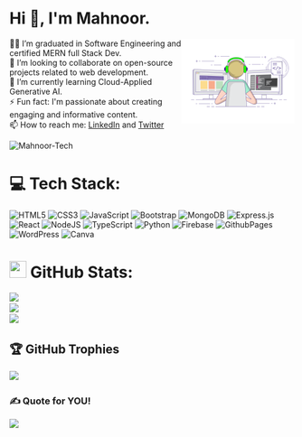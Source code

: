 # Hi 👋, I'm Mahnoor. 

<img align="right" width="200"
	src="https://raw.githubusercontent.com/devSouvik/devSouvik/master/gif3.gif"/>
 
👨‍💻 I’m graduated in Software Engineering and certified MERN full Stack Dev.<br>
👯 I’m looking to collaborate on open-source projects related to web development.<br>
🚀 I’m currently learning Cloud-Applied Generative AI.<br>
⚡ Fun fact: I'm passionate about creating engaging and informative content.<br>
📫 How to reach me: [LinkedIn](https://www.linkedin.com/in/mah-noor-1109192b7/) and [Twitter](https://twitter.com/MahnoorTech486)



<p align="left"> <img src="https://komarev.com/ghpvc/?username=Mahnoor-Tech&label=Profile%20views&color=0e75b6&style=flat" alt="Mahnoor-Tech" /> </p>

# 💻 Tech Stack:
![HTML5](https://img.shields.io/badge/html5-%23E34F26.svg?style=for-the-badge&logo=html5&logoColor=white) 
![CSS3](https://img.shields.io/badge/css3-%231572B6.svg?style=for-the-badge&logo=css3&logoColor=white) 
![JavaScript](https://img.shields.io/badge/javascript-%23323330.svg?style=for-the-badge&logo=javascript&logoColor=%23F7DF1E) 
![Bootstrap](https://img.shields.io/badge/bootstrap-%238511FA.svg?style=for-the-badge&logo=bootstrap&logoColor=white) 
![MongoDB](https://img.shields.io/badge/MongoDB-%234ea94b.svg?style=for-the-badge&logo=mongodb&logoColor=white) 
![Express.js](https://img.shields.io/badge/express.js-%23404d59.svg?style=for-the-badge&logo=express&logoColor=%2361DAFB) 
![React](https://img.shields.io/badge/react-%2320232a.svg?style=for-the-badge&logo=react&logoColor=%2361DAFB) 
![NodeJS](https://img.shields.io/badge/node.js-6DA55F?style=for-the-badge&logo=node.js&logoColor=white) 
![TypeScript](https://img.shields.io/badge/typescript-%23007ACC.svg?style=for-the-badge&logo=typescript&logoColor=white) 
![Python](https://img.shields.io/badge/python-3670A0?style=for-the-badge&logo=python&logoColor=ffdd54) 
![Firebase](https://img.shields.io/badge/firebase-%23039BE5.svg?style=for-the-badge&logo=firebase) 
![GithubPages](https://img.shields.io/badge/github%20pages-121013?style=for-the-badge&logo=github&logoColor=white) 
![WordPress](https://img.shields.io/badge/WordPress-%23117AC9.svg?style=for-the-badge&logo=WordPress&logoColor=white) 
![Canva](https://img.shields.io/badge/Canva-%2300C4CC.svg?style=for-the-badge&logo=Canva&logoColor=white)

# <img src="https://media.giphy.com/media/iY8CRBdQXODJSCERIr/giphy.gif" width="30" height="30"> GitHub Stats:
![](https://github-readme-stats.vercel.app/api?username=Mahnoor-Tech&theme=radical&hide_border=true&include_all_commits=true&count_private=true)<br/>
![](https://github-readme-streak-stats.herokuapp.com/?user=Mahnoor-Tech&theme=radical&hide_border=true)<br/>
![](https://github-readme-stats.vercel.app/api/top-langs/?username=Mahnoor-Tech&theme=radical&hide_border=true&include_all_commits=true&count_private=true&layout=compact)

## 🏆 GitHub Trophies
![](https://github-profile-trophy.vercel.app/?username=Mahnoor-Tech&theme=radical&no-frame=false&no-bg=false&margin-w=4)

### ✍️ Quote for YOU!
![](https://quotes-github-readme.vercel.app/api?type=horizontal&theme=radical)
